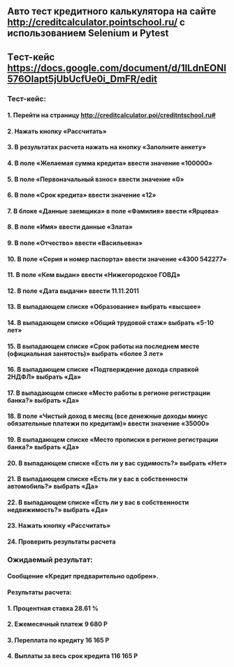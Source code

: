 ## Авто тест кредитного калькулятора на сайте http://creditcalculator.pointschool.ru/ с использованием Selenium и Pytest
## Tест-кейс https://docs.google.com/document/d/1ILdnEONI576Olapt5jUbUcfUe0i_DmFR/edit
### Тест-кейс:
#### 1. Перейти на страницу http://creditcalculator.poi/creditntschool.ru# 
#### 2. Нажать кнопку «Рассчитать»
#### 3. В результатах расчета нажать на кнопку «Заполните анкету»
#### 4. В поле «Желаемая сумма кредита» ввести значение «100000»
#### 5. В поле «Первоначальный взнос» ввести значение «0»
#### 6. В поле «Срок кредита» ввести значение «12»
#### 7. В блоке «Данные заемщика» в поле «Фамилия» ввести «Ярцова»
#### 8. В поле «Имя» ввести данные «Злата»
#### 9. В поле «Отчество» ввести «Васильевна»
#### 10. В поле «Серия и номер паспорта» ввести значение «4300 542277»
#### 11. В поле «Кем выдан» ввести «Нижегородское ГОВД»
#### 12. В поле «Дата выдачи» ввести 11.11.2011
#### 13. В выпадающем списке «Образование» выбрать «высшее»
#### 14. В выпадающем списке «Общий трудовой стаж» выбрать «5-10 лет»
#### 15. В выпадающем списке «Срок работы на последнем месте (официальная занятость)» выбрать «более 3 лет»
#### 16. В выпадающем списке «Подтверждение дохода справкой 2НДФЛ» выбрать «Да»
#### 17. В выпадающем списке «Место работы в регионе регистрации банка?» выбрать «Да»
#### 18. В поле «Чистый доход в месяц (все денежные доходы минус обязательные платежи по кредитам)» ввести значение «35000»
#### 19. В выпадающем списке «Место прописки в регионе регистрации банка?» выбрать «Да»
#### 20. В выпадающем списке «Есть ли у вас судимость?» выбрать «Нет»
#### 21. В выпадающем списке «Есть ли у вас в собственности автомобиль?» выбрать «Да»
#### 22. В выпадающем списке «Есть ли у вас в собственности недвижимость?» выбрать «Да»
#### 23. Нажать кнопку «Рассчитать»
#### 24. Проверить результаты расчета

### Ожидаемый результат: 
#### Сообщение «Кредит предварительно одобрен». 
#### Результаты расчета: 
#### 1. Процентная ставка 28.61 %
#### 2. Ежемесячный платеж 9 680 Р
#### 3. Переплата по кредиту 16 165 Р
#### 4. Выплаты за весь срок кредита 116 165 Р